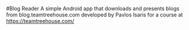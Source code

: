 #Blog Reader
A simple Android app that downloads and presents blogs from blog.teamtreehouse.com
developed by Pavlos Isaris for a course at https://teamtreehouse.com/
